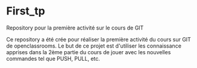 # First_tp

Repository pour la première activité sur le cours de GIT

Ce repository a été crée pour réaliser la première activité du cours sur GIT de openclassrooms.
Le but de ce projet est d'utiliser les connaissance apprises dans la 2ème partie du cours de jouer avec les nouvelles commandes tel que PUSH, PULL, etc.
